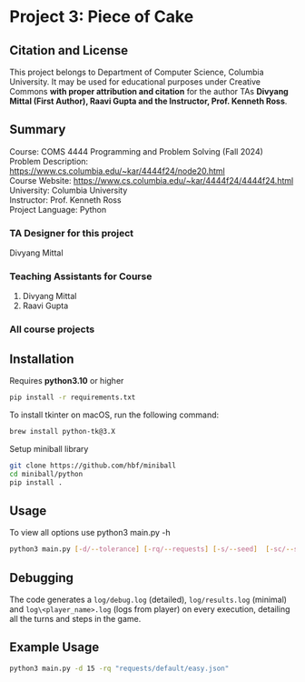 # Project 3: Piece of Cake

## Citation and License
This project belongs to Department of Computer Science, Columbia University. It may be used for educational purposes under Creative Commons **with proper attribution and citation** for the author TAs **Divyang Mittal (First Author), Raavi Gupta and the Instructor, Prof. Kenneth Ross**.

## Summary

Course: COMS 4444 Programming and Problem Solving (Fall 2024)  
Problem Description: https://www.cs.columbia.edu/~kar/4444f24/node20.html  
Course Website: https://www.cs.columbia.edu/~kar/4444f24/4444f24.html
University: Columbia University  
Instructor: Prof. Kenneth Ross  
Project Language: Python

### TA Designer for this project

Divyang Mittal

### Teaching Assistants for Course
1. Divyang Mittal
2. Raavi Gupta

### All course projects

## Installation

Requires **python3.10** or higher

```bash
pip install -r requirements.txt
```

To install tkinter on macOS, run the following command:
```bash
brew install python-tk@3.X
```

Setup miniball library
```bash
git clone https://github.com/hbf/miniball
cd miniball/python
pip install .
```

## Usage

To view all options use python3 main.py -h
```bash
python3 main.py [-d/--tolerance] [-rq/--requests] [-s/--seed]  [-sc/--scale] [-ng/--no_gui] [-p/--player]
```

## Debugging

The code generates a `log/debug.log` (detailed), `log/results.log` (minimal) and `log\<player_name>.log` 
(logs from player) on every execution, detailing all the turns and steps in the game.

## Example Usage
```bash
python3 main.py -d 15 -rq "requests/default/easy.json"
```